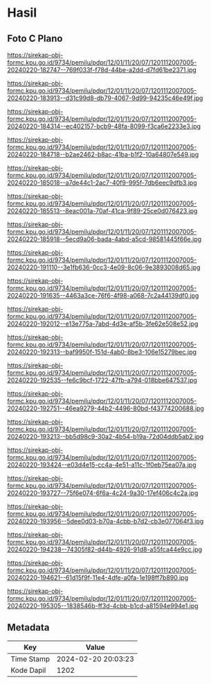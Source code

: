 # Hasil

## Foto C Plano

https://sirekap-obj-formc.kpu.go.id/9734/pemilu/pdpr/12/01/11/20/07/1201112007005-20240220-182747--769f033f-f78d-44be-a2dd-d7fd61be2371.jpg

https://sirekap-obj-formc.kpu.go.id/9734/pemilu/pdpr/12/01/11/20/07/1201112007005-20240220-183913--d31c99d8-db79-4067-9d99-94235c46e49f.jpg

https://sirekap-obj-formc.kpu.go.id/9734/pemilu/pdpr/12/01/11/20/07/1201112007005-20240220-184314--ec402157-bcb9-48fa-8099-f3ca6e2233e3.jpg

https://sirekap-obj-formc.kpu.go.id/9734/pemilu/pdpr/12/01/11/20/07/1201112007005-20240220-184718--b2ae2462-b8ac-41ba-b1f2-10a64807e549.jpg

https://sirekap-obj-formc.kpu.go.id/9734/pemilu/pdpr/12/01/11/20/07/1201112007005-20240220-185018--a7de44c1-2ac7-40f9-995f-7db6eec9dfb3.jpg

https://sirekap-obj-formc.kpu.go.id/9734/pemilu/pdpr/12/01/11/20/07/1201112007005-20240220-185513--8eac001a-70af-41ca-9f89-25ce0d076423.jpg

https://sirekap-obj-formc.kpu.go.id/9734/pemilu/pdpr/12/01/11/20/07/1201112007005-20240220-185918--5ecd9a06-bada-4abd-a5cd-98581445f66e.jpg

https://sirekap-obj-formc.kpu.go.id/9734/pemilu/pdpr/12/01/11/20/07/1201112007005-20240220-191110--3e1fb636-0cc3-4e09-8c06-9e3893008d65.jpg

https://sirekap-obj-formc.kpu.go.id/9734/pemilu/pdpr/12/01/11/20/07/1201112007005-20240220-191635--4463a3ce-76f6-4f98-a068-7c2a44139df0.jpg

https://sirekap-obj-formc.kpu.go.id/9734/pemilu/pdpr/12/01/11/20/07/1201112007005-20240220-192012--e13e775a-7abd-4d3e-af5b-3fe62e508e52.jpg

https://sirekap-obj-formc.kpu.go.id/9734/pemilu/pdpr/12/01/11/20/07/1201112007005-20240220-192313--baf9950f-151d-4ab0-8be3-106e15279bec.jpg

https://sirekap-obj-formc.kpu.go.id/9734/pemilu/pdpr/12/01/11/20/07/1201112007005-20240220-192535--fe6c9bcf-1722-47fb-a794-018bbe647537.jpg

https://sirekap-obj-formc.kpu.go.id/9734/pemilu/pdpr/12/01/11/20/07/1201112007005-20240220-192751--46ea9279-44b2-4496-80bd-f43774200688.jpg

https://sirekap-obj-formc.kpu.go.id/9734/pemilu/pdpr/12/01/11/20/07/1201112007005-20240220-193213--bb5d98c9-30a2-4b54-b19a-72d04ddb5ab2.jpg

https://sirekap-obj-formc.kpu.go.id/9734/pemilu/pdpr/12/01/11/20/07/1201112007005-20240220-193424--e03d4e15-cc4a-4e51-a11c-1f0eb75ea07a.jpg

https://sirekap-obj-formc.kpu.go.id/9734/pemilu/pdpr/12/01/11/20/07/1201112007005-20240220-193727--75f6e074-6f6a-4c24-9a30-17ef406c4c2a.jpg

https://sirekap-obj-formc.kpu.go.id/9734/pemilu/pdpr/12/01/11/20/07/1201112007005-20240220-193956--5dee0d03-b70a-4cbb-b7d2-cb3e077064f3.jpg

https://sirekap-obj-formc.kpu.go.id/9734/pemilu/pdpr/12/01/11/20/07/1201112007005-20240220-194238--74305f82-d44b-4926-91d8-a55fca44e9cc.jpg

https://sirekap-obj-formc.kpu.go.id/9734/pemilu/pdpr/12/01/11/20/07/1201112007005-20240220-194621--61d15f9f-11e4-4dfe-a0fa-1e198ff7b890.jpg

https://sirekap-obj-formc.kpu.go.id/9734/pemilu/pdpr/12/01/11/20/07/1201112007005-20240220-195305--1838546b-ff3d-4cbb-b1cd-a81594e994e1.jpg


## Metadata

| Key        | Value               |
| ---------- | ------------------- |
| Time Stamp | 2024-02-20 20:03:23 |
| Kode Dapil | 1202                |



